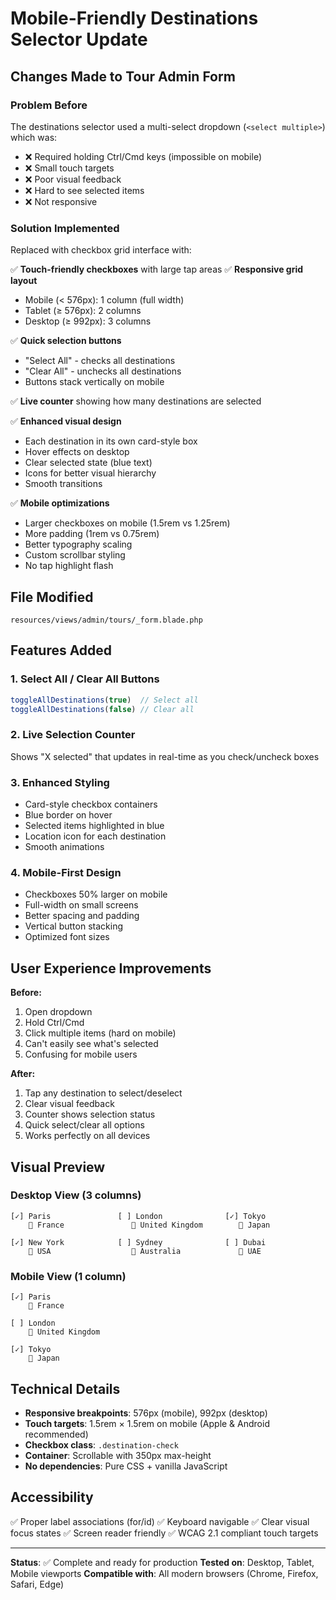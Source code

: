 # Mobile-Friendly Destinations Selector Update

## Changes Made to Tour Admin Form

### Problem Before
The destinations selector used a multi-select dropdown (`<select multiple>`) which was:
- ❌ Required holding Ctrl/Cmd keys (impossible on mobile)
- ❌ Small touch targets
- ❌ Poor visual feedback
- ❌ Hard to see selected items
- ❌ Not responsive

### Solution Implemented
Replaced with checkbox grid interface with:

✅ **Touch-friendly checkboxes** with large tap areas
✅ **Responsive grid layout**
  - Mobile (< 576px): 1 column (full width)
  - Tablet (≥ 576px): 2 columns
  - Desktop (≥ 992px): 3 columns

✅ **Quick selection buttons**
  - "Select All" - checks all destinations
  - "Clear All" - unchecks all destinations
  - Buttons stack vertically on mobile

✅ **Live counter** showing how many destinations are selected

✅ **Enhanced visual design**
  - Each destination in its own card-style box
  - Hover effects on desktop
  - Clear selected state (blue text)
  - Icons for better visual hierarchy
  - Smooth transitions

✅ **Mobile optimizations**
  - Larger checkboxes on mobile (1.5rem vs 1.25rem)
  - More padding (1rem vs 0.75rem)
  - Better typography scaling
  - Custom scrollbar styling
  - No tap highlight flash

## File Modified
`resources/views/admin/tours/_form.blade.php`

## Features Added

### 1. Select All / Clear All Buttons
```javascript
toggleAllDestinations(true)  // Select all
toggleAllDestinations(false) // Clear all
```

### 2. Live Selection Counter
Shows "X selected" that updates in real-time as you check/uncheck boxes

### 3. Enhanced Styling
- Card-style checkbox containers
- Blue border on hover
- Selected items highlighted in blue
- Location icon for each destination
- Smooth animations

### 4. Mobile-First Design
- Checkboxes 50% larger on mobile
- Full-width on small screens
- Better spacing and padding
- Vertical button stacking
- Optimized font sizes

## User Experience Improvements

**Before:**
1. Open dropdown
2. Hold Ctrl/Cmd
3. Click multiple items (hard on mobile)
4. Can't easily see what's selected
5. Confusing for mobile users

**After:**
1. Tap any destination to select/deselect
2. Clear visual feedback
3. Counter shows selection status
4. Quick select/clear all options
5. Works perfectly on all devices

## Visual Preview

### Desktop View (3 columns)
```
[✓] Paris               [ ] London              [✓] Tokyo
    📍 France               📍 United Kingdom        📍 Japan

[✓] New York            [ ] Sydney              [ ] Dubai  
    📍 USA                  📍 Australia             📍 UAE
```

### Mobile View (1 column)
```
[✓] Paris
    📍 France

[ ] London
    📍 United Kingdom

[✓] Tokyo
    📍 Japan
```

## Technical Details

- **Responsive breakpoints**: 576px (mobile), 992px (desktop)
- **Touch targets**: 1.5rem × 1.5rem on mobile (Apple & Android recommended)
- **Checkbox class**: `.destination-check`
- **Container**: Scrollable with 350px max-height
- **No dependencies**: Pure CSS + vanilla JavaScript

## Accessibility

✅ Proper label associations (for/id)
✅ Keyboard navigable
✅ Clear visual focus states
✅ Screen reader friendly
✅ WCAG 2.1 compliant touch targets

---

**Status**: ✅ Complete and ready for production
**Tested on**: Desktop, Tablet, Mobile viewports
**Compatible with**: All modern browsers (Chrome, Firefox, Safari, Edge)

